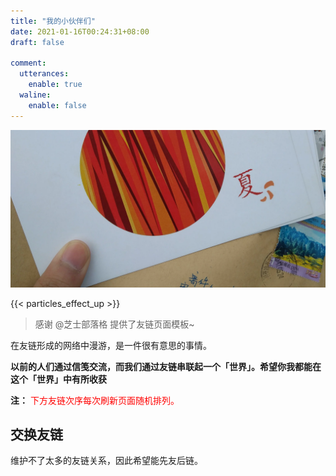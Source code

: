 ```yaml
---
title: "我的小伙伴们"
date: 2021-01-16T00:24:31+08:00
draft: false

comment:
  utterances:
    enable: true
  waline:
    enable: false
---
```


![一封纸笺](letter-from-friend.webp)

{{< particles_effect_up  >}}

>感谢 @芝士部落格 提供了友链页面模板~

在友链形成的网络中漫游，是一件很有意思的事情。

**以前的人们通过信笺交流，而我们通过友链串联起一个「世界」。希望你我都能在这个「世界」中有所收获**

**注：** <span style="color:red;">下方友链次序每次刷新页面随机排列。<span>

<div class="linkpage"><ul id="friendsList"></ul></div>

## 交换友链

维护不了太多的友链关系，因此希望能先友后链。

<!-- 如果你觉得我的博客有些意思，而且也有自己的博客，并且博客运行时间超过半年，至少有 6 篇自认为有价值的原创文章，欢迎与我交换友链~

可通过 [Issues](https://github.com/ryan4yin/ryan4yin.space/issues) 或者评论区提交友链申请，格式如下：

    站点名称：This Cute World
    站点地址：https://thiscute.world/
    个人形象：https://thiscute.world/avatar/myself.webp
    站点描述：赞美快乐~ -->


<script type="text/javascript">
// 以下为样例内容，按照格式可以随意修改
var myFriends = [
    ["https://chee5e.space", "https://chee5e.space/images/avatar.jpg", "@芝士部落格", "有思想，也有忧伤和理想，芝士就是力量"], 
    // ["https://sanshiliuxiao.top/", "https://cdn.jsdelivr.net/gh/vensing/static@latest/avatar/sanshiliuxiao.jpg", "@三十六咲", "快走吧，趁风停止之前"], 
    ["https://rea.ink/", "/avatar/rea.ink.webp", "@倾书", "清风皓月，光景常新 <= 前端"], 
    ["https://jdragon.club/", "/avatar/jdragon.webp", "@谭宇", "Hello world! <= Java"], 
    // ["https://www.i-lab.top/", "https://www.i-lab.top/favicon.ico", "@震邦的算法日常", "南北传"], 
    ["https://noif.cc/", "https://noif.cc/avatar.webp", "@单单", "但知行好事，莫要问前程"], 
    ["https://farer.org/", "/avatar/farer.webp", "@Stray Episode", "Scientific Evocation"], 
    ["https://wasteland.touko.moe", "https://wasteland.touko.moe/images/avatar.png", "@Touko Hoshino", "My Exploration, My Whisper"], 
    ["https://blog.k8s.li/", "/avatar/muzi.webp", "@木子", "垃圾佬、搬砖社畜、运维工程师 <= 莫得感情的读书机器"], 
    ["https://www.addesp.com", "https://www.addesp.com/avatar", "@ADD-SP", "记录 & 分享 & 感受 <= 网络协议"], 
    ["https://tianheg.xyz/", "/avatar/tianheg.webp", "@一大加贝", "学习技术，热爱生活"], 
    ["https://guanqr.com/", "https://cdn.jsdelivr.net/gh/guanqr/blog/static/icons/android-chrome-512x512.png", "@荷戟独彷徨", "爱光学，爱生活，爱创造"], 
    ["https://exploro.one", "https://avatars.githubusercontent.com/u/4038871?s=460&u=d2f1c2eea96acb15578f2e513ba5fa673aa3d250&v=4", "@探索子", "Learn by doing. <= 硬核数学"], 
    ["https://panqiincs.me/", "https://panqiincs.me/images/avatar.jpg", "@辛未羊", "人生如逆旅，我亦是行人 <= 信号系统"], 
    ["https://a-wing.top/", "https://a-wing.top/assets/avatar.png", "@新一", "Hi! 上天不? <= 无人机大佬来卷互联网了"], 
    ["https://www.cnblogs.com/hellxz/", "/avatar/hellxz.webp", "@东北小狐狸", "若你不能簡單解釋一件事，那麼你就是不夠了解它。"], 
    ["https://stdrc.cc/", "/avatar/richardchien.webp", "@Richard Chien", "一只腊鸡的技术成长 <= Nonebot作者/OS大佬"], 
    ["https://fmcf.cc/", "https://q1.qlogo.cn/g?b=qq&nk=2357307393&s=640", "@幸吾有志", "他戴着花冠，踏于风雪，探寻迷途的救赎，绽放生命的曙光"], 
    ["https://www.lionad.art/", "/avatar/lionad-morotar.webp", "@仿生狮子", "前端攻城狮 | 砸吉他 | 午夜恶魔 | 兴趣泛滥 | 逃离地球"], 
    ["https://ryanyang.cn/", "/avatar/ryanyang.webp", "@ryanyang", "一位智慧的阿拉伯诗人 <= Java 后端大佬"], 
    ["https://abohe.cn/", "https://img.abohe.cn/logo.png", "@薄荷的猫草", "90后懒癌博主一枚~"], 
    ["https://naccl.top/", "https://naccl.top/img/avatar.jpg", "@Naccl", "游龙当归海，海不迎我自来也。"], 
    ["https://ilimeng.cn/", "https://ilimeng.cn/SLiMan.png", "@离梦", "一个记性不好的00后博主"], 
    ["https://www.eatrice.cn", "/avatar/eatrice.jpg", "@吃白饭的休伯利安号", "非专业搬砖的土木工程师"], 
    ["https://blog.010sec.cn/", "/avatar/c4rt1y.webp", "@c4rt1y", "<= 运维搬砖人"], 
    ["https://mcenjoy.cn/", "https://mcenjoy.cn/avatar", "@mcenjoy", "记录生活点滴 <= 密码学/Golang/逆向"], 
    ["https://ferryxie.com/", "/avatar/ferryxie.webp", "@Ferry", "金融科技与人文思考并存"], 
    ["https://imcbc.cn/", "https://fastly.jsdelivr.net/gh/caibingcheng/resources@main/images/2B2pd1.png", "@BBing", "自由 分享 合作 <= C/C++/Linux 高手"], 
    ["https://blognas.hwb0307.com/", "https://blognas.hwb0307.com/logo.jpg", "@Bensz", "浮云翩迁之间 <= Linux/Docker/R语言爱好者"], 
    ["https://lisenhui.cn", "https://lisenhui.cn/imgs/avatar.png", "@凡梦星尘", "再平凡的人也有属于他的梦想！"], 
    ["https://blog.li2niu.com/", "https://blog.li2niu.com/portrait.webp", "@李二牛", "Addicted to marathons <= Developer & Runner"], 
    ["https://wiki.eryajf.net/", "https://wiki.eryajf.net/img/logo.png", "@二丫讲梵", "💻学习📝记录🔗分享 <= 运维领域的前辈"], 
    ["https://zhangshier.vip/", "https://zhangshier.vip/Hexo_img/avatar.jpg", "@张时贰", "环转码，爱敲代码的小张！<= 很有干劲的后辈"], 
    ["https://tftree.top/", "https://cdn.tftree.top//others/202212042117873.png", "@虚空裂隙", "心有猛虎,细嗅蔷薇"], 
    ["https://zgq.ink/", "https://zgq.ink/favicon.png", "@zgq354", "多一些思考与记录 <= 0xffff 站长，前端佬"], 
    ["https://bleatingsheep.org/", "https://bleatingsheep.org/favicon.ico", "@bleatingsheep", "偶像咩咩"], 
];

// 以下为核心功能内容，修改前请确保理解您的行为内容与可能造成的结果
var  targetList = document.getElementById("friendsList");
while (myFriends.length > 0) {
    var rndNum = Math.floor(Math.random()*myFriends.length);
    var friendNode = document.createElement("li");
    var friend_link = document.createElement("a"), 
        friend_img = document.createElement("img"), 
        friend_name = document.createElement("h4"), 
        friend_about = document.createElement("p")
    ;
    friend_link.target = "_blank";
    friend_link.href = myFriends[rndNum][0];
    friend_img.src=myFriends[rndNum][1];
    friend_name.innerText = myFriends[rndNum][2];
    friend_about.innerText = myFriends[rndNum][3];
    friend_link.appendChild(friend_img);
    friend_link.appendChild(friend_name);
    friend_link.appendChild(friend_about);
    friendNode.appendChild(friend_link);
    targetList.appendChild(friendNode);
    myFriends.splice(rndNum, 1);
}
</script>


<style>

.linkpage ul {
    color: rgba(255,255,255,.15)
}

.linkpage ul:after {
    content: " ";
    clear: both;
    display: block
}

.linkpage li {
    float: left;
    width: 48%;
    position: relative;
    -webkit-transition: .3s ease-out;
    transition: .3s ease-out;
    border-radius: 5px;
    line-height: 1.3;
    height: 90px;
    display: block
}

.linkpage h3 {
    margin: 15px -25px;
    padding: 0 25px;
    border-left: 5px solid #51aded;
    background-color: #f7f7f7;
    font-size: 25px;
    line-height: 40px
}

.linkpage li:hover {
    background: rgba(230,244,250,.5);
    cursor: pointer
}

.linkpage li a {
    padding: 0 10px 0 90px
}

.linkpage li a img {
    width: 60px;
    height: 60px;
    border-radius: 50%;
    position: absolute;
    top: 15px;
    left: 15px;
    cursor: pointer;
    margin: auto;
    border: none
}

.linkpage li a h4 {
    color: #333;
    font-size: 18px;
    margin: 0 0 7px;
    padding-left: 90px
}

.linkpage li a h4:hover {
    color: #51aded
}

.linkpage li a h4, .linkpage li a p {
    cursor: pointer;
    white-space: nowrap;
    text-overflow: ellipsis;
    overflow: hidden;
    line-height: 1.4;
    margin: 0 !important;
}

.linkpage li a p {
    font-size: 12px;
    color: #999;
    padding-left: 90px
}

@media(max-width: 460px) {
    .linkpage li {
        width:97%
    }

    .linkpage ul {
        padding-left: 5px
    }
}

</style>
